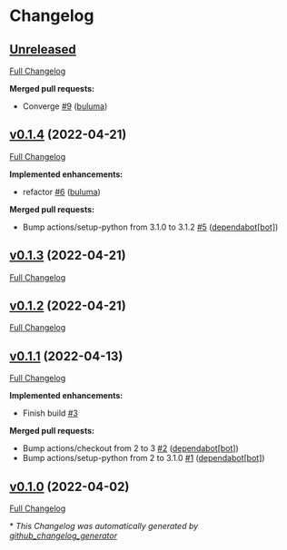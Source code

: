 # Changelog

## [Unreleased](https://github.com/buluma/ansible-role-varnish/tree/HEAD)

[Full Changelog](https://github.com/buluma/ansible-role-varnish/compare/v0.1.4...HEAD)

**Merged pull requests:**

- Converge [\#9](https://github.com/buluma/ansible-role-varnish/pull/9) ([buluma](https://github.com/buluma))

## [v0.1.4](https://github.com/buluma/ansible-role-varnish/tree/v0.1.4) (2022-04-21)

[Full Changelog](https://github.com/buluma/ansible-role-varnish/compare/v0.1.3...v0.1.4)

**Implemented enhancements:**

- refactor [\#6](https://github.com/buluma/ansible-role-varnish/pull/6) ([buluma](https://github.com/buluma))

**Merged pull requests:**

- Bump actions/setup-python from 3.1.0 to 3.1.2 [\#5](https://github.com/buluma/ansible-role-varnish/pull/5) ([dependabot[bot]](https://github.com/apps/dependabot))

## [v0.1.3](https://github.com/buluma/ansible-role-varnish/tree/v0.1.3) (2022-04-21)

[Full Changelog](https://github.com/buluma/ansible-role-varnish/compare/v0.1.2...v0.1.3)

## [v0.1.2](https://github.com/buluma/ansible-role-varnish/tree/v0.1.2) (2022-04-21)

[Full Changelog](https://github.com/buluma/ansible-role-varnish/compare/v0.1.1...v0.1.2)

## [v0.1.1](https://github.com/buluma/ansible-role-varnish/tree/v0.1.1) (2022-04-13)

[Full Changelog](https://github.com/buluma/ansible-role-varnish/compare/v0.1.0...v0.1.1)

**Implemented enhancements:**

- Finish build [\#3](https://github.com/buluma/ansible-role-varnish/issues/3)

**Merged pull requests:**

- Bump actions/checkout from 2 to 3 [\#2](https://github.com/buluma/ansible-role-varnish/pull/2) ([dependabot[bot]](https://github.com/apps/dependabot))
- Bump actions/setup-python from 2 to 3.1.0 [\#1](https://github.com/buluma/ansible-role-varnish/pull/1) ([dependabot[bot]](https://github.com/apps/dependabot))

## [v0.1.0](https://github.com/buluma/ansible-role-varnish/tree/v0.1.0) (2022-04-02)

[Full Changelog](https://github.com/buluma/ansible-role-varnish/compare/e9d415595e38db225ccdcc0459d647a89bd466db...v0.1.0)



\* *This Changelog was automatically generated by [github_changelog_generator](https://github.com/github-changelog-generator/github-changelog-generator)*

